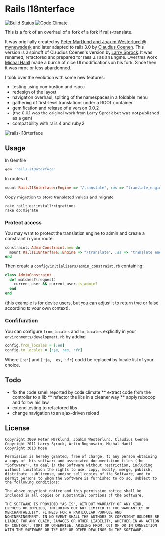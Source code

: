 # Rails I18nterface

[![Build Status](https://secure.travis-ci.org/mose/rails-i18nterface.png?branch=master)](http://travis-ci.org/mose/rails-i18nterface)
[![Code Climate](https://codeclimate.com/github/mose/rails-i18nterface.png)](https://codeclimate.com/github/mose/rails-i18nterface)

This is a fork of an overhaul of a fork of a fork if rails-translate.

It was originally created by [Peter Marklund and Joakim Westerlund @ mynewsdesk](https://github.com/mynewsdesk/translate)
and later adapted to rails 3.0 by [Claudius Coenen](https://github.com/ccoenen/rails-translate).
This version is a spinoff of Claudius Coenen's version by [Larry Sprock](https://github.com/lardawge/rails-i18nterface).
It was renamed, refactored and prepared for rails 3.1 as an Engine. Over this work
[Michal Hantl](https://github.com/hakunin/rails-i18nterface) made a bunch of nice UI modifications
on his fork. Since then it was mroe or less abandonned.

I took over the evolution with some new features:

* testing using combustion and rspec
* redesign of the layout
* navigation overhaul, spliting of the namespaces in a foldable menu
* gathering of first-level translations under a ROOT container
* gemification and release of a version 0.0.2
* (the 0.0.1 was the original work from Larry Sprock but was not published as a gem)
* compatibility with rails 4 and ruby 2

![rails-i18nterface](http://mose.fr/rails-i18nterface.png)

## Usage

In Gemfile

```ruby
gem 'rails-i18nterface'
```
In routes.rb

```ruby
mount RailsI18nterface::Engine => "/translate", :as => "translate_engine"
```
Copy migration to store translated values and migrate
```
rake railties:install:migrations
rake db:migrate
```
### Protect access

You may want to protect the translation engine to admin and create a constraint
in your route:
```ruby
constraints AdminConstraint.new do
  mount RailsI18nterface::Engine => "/translate", :as => "translate_engine"
end
```

Then create a `config/initializers/admin_constraint.rb` containing:
```ruby
class AdminConstraint
  def matches?(request)
    current_user && current_user.is_admin?
  end
end
```
(this example is for devise users, but you can adjust it to return true or false
according to your own context).

### Confifuration

You can configure `from_locales` and `to_locales` explicitly in your
`environments/development.rb` by adding
```ruby
config.from_locales = [:en]
config.to_locales = [:ja, :es, :fr]
```
Where `[:en]` and `[:ja, :es, :fr]` could be replaced by locale list of your choice.

## Todo

* fix the code smell reported by code climate
** extract code from the controller to a lib
** refactor the libs in a cleaner way
** apply rubocop and follow his law
* extend testing to refactored libs
* change navigation to an ajax-driven reload

## License

```
Copyright 2009 Peter Marklund, Joakim Westerlund, Claudius Coenen
Copyright 2011 Larry Sprock, Artin Boghosain, Michal Hantl
Copyright 2013 Mose

Permission is hereby granted, free of charge, to any person obtaining
a copy of this software and associated documentation files (the
"Software"), to deal in the Software without restriction, including
without limitation the rights to use, copy, modify, merge, publish,
distribute, sublicense, and/or sell copies of the Software, and to
permit persons to whom the Software is furnished to do so, subject to
the following conditions:

The above copyright notice and this permission notice shall be
included in all copies or substantial portions of the Software.

THE SOFTWARE IS PROVIDED "AS IS", WITHOUT WARRANTY OF ANY KIND,
EXPRESS OR IMPLIED, INCLUDING BUT NOT LIMITED TO THE WARRANTIES OF
MERCHANTABILITY, FITNESS FOR A PARTICULAR PURPOSE AND
NONINFRINGEMENT. IN NO EVENT SHALL THE AUTHORS OR COPYRIGHT HOLDERS BE
LIABLE FOR ANY CLAIM, DAMAGES OR OTHER LIABILITY, WHETHER IN AN ACTION
OF CONTRACT, TORT OR OTHERWISE, ARISING FROM, OUT OF OR IN CONNECTION
WITH THE SOFTWARE OR THE USE OR OTHER DEALINGS IN THE SOFTWARE.
```